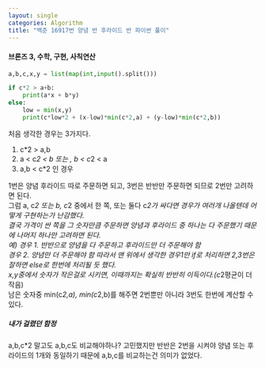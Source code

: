 ```yaml
---
layout: single
categories: Algorithm
title: "백준 16917번 양념 반 후라이드 반 파이썬 풀이"
---
```

#### 브론즈 3, 수학, 구현, 사칙연산

```py
a,b,c,x,y = list(map(int,input().split()))

if c*2 > a+b:
    print(a*x + b*y)
else:
    low = min(x,y)
    print(c*low*2 + (x-low)*min(c*2,a) + (y-low)*min(c*2,b))
```
처음 생각한 경우는 3가지다.<br>
1. c*2 > a,b 
2. a < c*2 < b 또는 , b < c*2 < a
3. a,b < c*2 인 경우

1번은 양념 후라이드 따로 주문하면 되고, 3번은 반반만 주문하면 되므로 2번만 고려하면 된다.<br>
그럼 a, c*2 또는 b, c*2 중에서 한 쪽, 또는 둘다 c*2가 싸다면 경우가 여러개 나올텐데 어떻게 구현하는가 난감했다.<br>
결국 가격이 싼 쪽을 그 숫자만큼 주문하면 양념과 후라이드 중 하나는 다 주문했기 때문에 나머지 하나만 고려하면 된다.<br>
예) 경우 1. 반반으로 양념을 다 주문하고 후라이드만 더 주문해야 함<br>
경우 2. 양념만 더 주문해야 함
따라서 맨 위에서 생각한 경우1만 if로 처리하면 2,3번은 잘하면 else로 한번에 처리될 듯 했다.<br>
x,y중에서 숫자가 작은걸로 시키면, 이때까지는 확실히 반반히 이득이다.(c*2평균이 더 작음)<br>
남은 숫자중 min(c*2,a), min(c*2,b)를 해주면 2번뿐만 아니라 3번도 한번에 계산할 수 있다.

##### 내가 걸렸던 함정
a,b,c*2 말고도 a,b,c도 비교해야하나? 고민했지만 반반은 2번을 시켜야 양념 또는 후라이드의 1개와 동일하기 때문에 a,b,c를 비교하는건 의미가 없었다.
